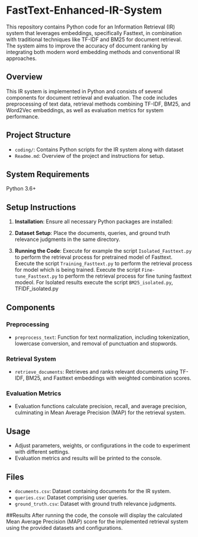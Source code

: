 # FastText-Enhanced-IR-System

This repository contains Python code for an Information Retrieval (IR) system that leverages embeddings, specifically Fasttext, in combination with traditional techniques like TF-IDF and BM25 for document retrieval. The system aims to improve the accuracy of document ranking by integrating both modern word embedding methods and conventional IR approaches.

## Overview

This IR system is implemented in Python and consists of several components for document retrieval and evaluation. The code includes preprocessing of text data, retrieval methods combining TF-IDF, BM25, and Word2Vec embeddings, as well as evaluation metrics for system performance.

## Project Structure

- `coding/`: Contains Python scripts for the IR system along with dataset
- `Readme.md`: Overview of the project and instructions for setup.

## System Requirements
Python 3.6+


## Setup Instructions

1. **Installation**: Ensure all necessary Python packages are installed:


2. **Dataset Setup**: Place the documents, queries, and ground truth relevance judgments in the same directory.

3. **Running the Code**: 
Execute for example the script `Isolated_Fasttext.py` to perform the retrieval process for pretrained model of Fasttext. 
Execute the script `Training_Fasttext.py` to perform the retrieval process for model which is being trained. 
Execute the script `Fine-tune_Fasttext.py` to perform the retrieval process for fine tuning fasttext modeol.
For Isolated results execute the script `BM25_isolated.py`, TFIDF_isolated.py
## Components

### Preprocessing
- `preprocess_text`: Function for text normalization, including tokenization, lowercase conversion, and removal of punctuation and stopwords.

### Retrieval System
- `retrieve_documents`: Retrieves and ranks relevant documents using TF-IDF, BM25, and Fasttext embeddings with weighted combination scores.

### Evaluation Metrics
- Evaluation functions calculate precision, recall, and average precision, culminating in Mean Average Precision (MAP) for the retrieval system.

## Usage

- Adjust parameters, weights, or configurations in the code to experiment with different settings.
- Evaluation metrics and results will be printed to the console.

## Files
- `documents.csv`: Dataset containing documents for the IR system.
- `queries.csv`: Dataset comprising user queries.
- `ground_truth.csv`: Dataset with ground truth relevance judgments.

##Results
After running the code, the console will display the calculated Mean Average Precision (MAP) score for the implemented retrieval system using the provided datasets and configurations.


